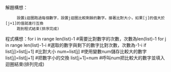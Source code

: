 解題構想：
          
         設置i迴圈跑過每個數字，設置j迴圈比較剩餘的數字。接著比對大小，如果[j]的值大於[j+1]的值就進行互換
         跑到程式結束(排序完成)

程式構想：for i in range len(list)-1  #需要比對數字的次數，次數為len(list)-1
            for j in range len(list)-1-i  #選取的數字與剩下的數字比對次數，次數為-1-i
                if list[j]>list[j+1] #比對大小
                    num=list[j] #使用變數num儲存比較大的數字
                    list[j]=list[j+1] #把數字小的交換
                    list[j+1]=num #呼叫num把比較大的數字並填入
             迴圈結束(排列完成)
